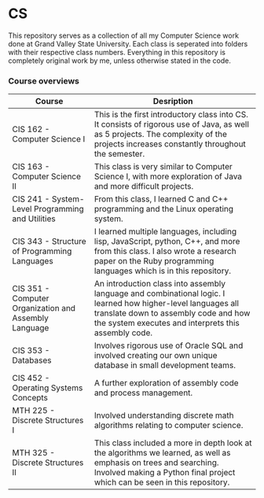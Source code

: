# CS
 
This repository serves as a collection of all my Computer Science work done at Grand Valley State University. Each class is seperated into folders with their respective class numbers. Everything in this repository is completely original work by me, unless otherwise stated in the code.

### Course overviews
Course | Desription
-------- | -----------
CIS 162 - Computer Science I | This is the first introductory class into CS. It consists of rigorous use of Java, as well as 5 projects. The complexity of the projects increases constantly throughout the semester. 
CIS 163 - Computer Science II | This class is very similar to Computer Science I, with more exploration of Java and more difficult projects.
CIS 241 - System-Level Programming and Utilities | From this class, I learned C and C++ programming and the Linux operating system. 
CIS 343 - Structure of Programming Languages | I learned multiple languages, including lisp, JavaScript, python, C++, and more from this class. I also wrote a research paper on the Ruby programming languages which is in this repository. 
CIS 351 - Computer Organization and Assembly Language | An introduction class into assembly language and combinational logic. I learned how higher-level languages all translate down to assembly code and how the system executes and interprets this assembly code.
CIS 353 - Databases | Involves rigorous use of Oracle SQL and involved creating our own unique database in small development teams. 
CIS 452 - Operating Systems Concepts | A further exploration of assembly code and process management.
MTH 225 - Discrete Structures I | Involved understanding discrete math algorithms relating to computer science. 
MTH 325 - Discrete Structures II | This class included a more in depth look at the algorithms we learned, as well as emphasis on trees and searching. Involved making a Python final project which can be seen in this repository.
